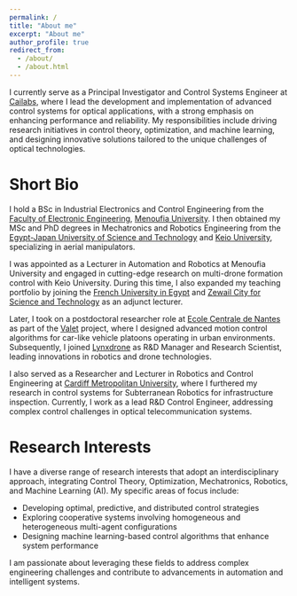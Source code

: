 ```yaml
---
permalink: /
title: "About me"
excerpt: "About me"
author_profile: true
redirect_from: 
  - /about/
  - /about.html
---
```

<!--- Researcher-Lecturer of Automation and Robotics -->


I currently serve as a Principal Investigator and Control Systems Engineer at [Cailabs](https://www.cailabs.com/), where I lead the development and implementation of advanced control systems for optical applications, with a strong emphasis on enhancing performance and reliability. My responsibilities include driving research initiatives in control theory, optimization, and machine learning, and designing innovative solutions tailored to the unique challenges of optical technologies.


# Short Bio

I hold a BSc in Industrial Electronics and Control Engineering from the [Faculty of Electronic Engineering](http://mu.menofia.edu.eg/fee/Home/en), [Menoufia University](http://mu.menofia.edu.eg/Home/en). I then obtained my MSc and PhD degrees in Mechatronics and Robotics Engineering from the [Egypt-Japan University of Science and Technology](https://ejust.edu.eg/) and [Keio University](https://www.keio.ac.jp/), specializing in aerial manipulators.

I was appointed as a Lecturer in Automation and Robotics at Menoufia University and engaged in cutting-edge research on multi-drone formation control with Keio University. During this time, I also expanded my teaching portfolio by joining the [French University in Egypt](http://www.ufe.edu.eg/) and [Zewail City for Science and Technology](https://www.zewailcity.edu.eg/main/index.php?lang=en) as an adjunct lecturer.

Later, I took on a postdoctoral researcher role at [Ecole Centrale de Nantes](https://www.ec-nantes.fr/) as part of the [Valet](http://www.agence-nationale-recherche.fr/Project-ANR-15-CE22-0013) project, where I designed advanced motion control algorithms for car-like vehicle platoons operating in urban environments. Subsequently, I joined [Lynxdrone](https://lynxdrone.fr/) as R&D Manager and Research Scientist, leading innovations in robotics and drone technologies.

I also served as a Researcher and Lecturer in Robotics and Control Engineering at [Cardiff Metropolitan University](https://www.cardiffmet.ac.uk/Pages/default.aspx), where I furthered my research in control systems for Subterranean Robotics for infrastructure inspection. Currently, I work as a lead R&D Control Engineer, addressing complex control challenges in optical telecommunication systems.


# Research Interests

I have a diverse range of research interests that adopt an interdisciplinary approach, integrating Control Theory, Optimization, Mechatronics, Robotics, and Machine Learning (AI). My specific areas of focus include:

- Developing optimal, predictive, and distributed control strategies
- Exploring cooperative systems involving homogeneous and heterogeneous multi-agent configurations
- Designing machine learning-based control algorithms that enhance system performance

I am passionate about leveraging these fields to address complex engineering challenges and contribute to advancements in automation and intelligent systems.


